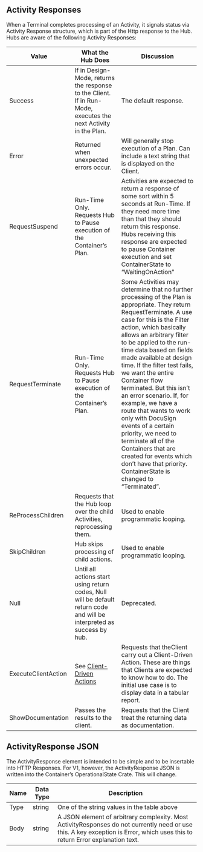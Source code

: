 

## Activity Responses

When a Terminal completes processing of an Activity, it signals status via Activity Response structure, which is part of the Http response to the Hub.
Hubs are aware of the following Activity Responses:

Value |	What the Hub Does |	Discussion
------ | -------- | ------------------
Success |	If in Design-Mode, returns the response to the Client. If in Run-Mode, executes the next Activity in the Plan. |	The default response.
Error |	Returned when unexpected errors occur. |	 Will generally stop execution of a Plan. Can include a text string that is displayed on the Client.
RequestSuspend |	Run-Time Only. Requests Hub to Pause execution of the Container’s Plan. |	Activities are expected to return a response of some sort within 5 seconds at Run-Time. If they need more time than that they should return  this response.  Hubs receiving this response are expected to pause Container execution and set ContainerState to “WaitingOnAction”
RequestTerminate |	Run-Time Only. Requests Hub to Pause execution of the Container’s Plan. |	Some Activities may determine that no further processing of the Plan is appropriate. They return RequestTerminate. A use case for this is the Filter action, which basically allows an arbitrary filter to be applied to the run-time data based on fields made available at design time. If the filter test fails, we want the entire Container flow terminated. But this isn’t an error scenario. If, for example, we have a route that wants to work only with DocuSign events of a certain priority, we need to terminate all of the Containers that are created for events which don’t have that priority. ContainerState is changed to “Terminated”.
ReProcessChildren |	Requests that the Hub loop over the child Activities, reprocessing them. |	Used to enable programmatic looping.
SkipChildren |	Hub skips processing of child actions. |	Used to enable programmatic looping.
Null |	Until all actions start using return codes, Null will be default return code and will be interpreted as success by hub. |	Deprecated.
ExecuteClientAction |	See [Client-Driven Actions](https://maginot.atlassian.net/wiki/display/DDW/Client-Driven+Actions) |	Requests that theClient carry out a Client-Driven Action. These are things that Clients are expected to know how to do. The initial use case is to display data in a tabular report.
ShowDocumentation |	Passes the results to the client. |	Requests that the Client treat the returning data as documentation.
 
## ActivityResponse JSON

The ActivityResponse element is intended to be simple and to be insertable into HTTP Responses. For V1, however, the ActivityResponse JSON is written into the Container’s OperationalState Crate. This will change.  

Name | Data Type | Description
--- | --- | ---
Type |	string |	One of the string values in the table above
Body |	string |	A JSON element of arbitrary complexity. Most ActivityResponses do not currently need or use this. A key exception is Error, which uses this to return Error explanation text.

